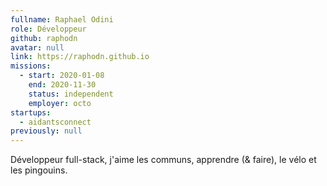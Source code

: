 ```yaml
---
fullname: Raphael Odini
role: Développeur
github: raphodn
avatar: null
link: https://raphodn.github.io
missions:
  - start: 2020-01-08
    end: 2020-11-30
    status: independent
    employer: octo
startups:
  - aidantsconnect
previously: null
---
```


Développeur full-stack, j'aime les communs, apprendre (& faire), le vélo et les pingouins.
